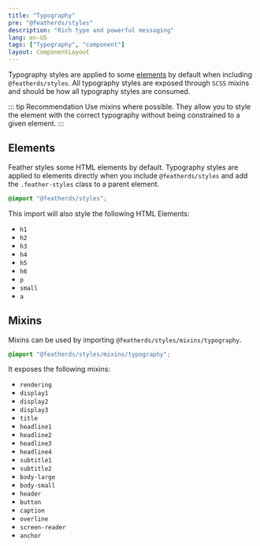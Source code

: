 ```yaml
---
title: "Typography"
pre: "@featherds/styles"
description: "Rich type and powerful messaging"
lang: en-US
tags: ["Typography", "component"]
layout: ComponentLayout
---
```


Typography styles are applied to some [elements](#elements) by default when including `@featherds/styles`. All typography styles are exposed through `SCSS` mixins and should be how all typography styles are consumed.

::: tip Recommendation
Use mixins where possible. They allow you to style the element with the correct typography without being constrained to a given element.
:::

## Elements

Feather styles some HTML elements by default. Typography styles are applied to elements directly when you include `@featherds/styles` and add the `.feather-styles` class to a parent element.

```scss
@import "@featherds/styles";
```

This import will also style the following HTML Elements:

- `h1`
- `h2`
- `h3`
- `h4`
- `h5`
- `h6`
- `p`
- `small`
- `a`

<style lang="scss">

  @import "@featherds/styles/mixins/typography";
  .feather-styles .demo-headings{
    h1,h2,h3,h4,h5,h6,p,a{
      margin:0;
      padding:0;
    }
    h1 {
  @include headline1();
}

h2 {
  @include headline2();
}

h3 {
  @include headline3();
}

h4 {
  @include headline4();
}

h5 {
  @include subtitle1();
}

h6 {
  @include subtitle2();
}

p {
  @include body-small();
}
  }

</style>

<Styles-TypographyHeaderElements />

## Mixins

Mixins can be used by importing `@featherds/styles/mixins/typography`.

```scss
@import "@featherds/styles/mixins/typography";
```

It exposes the following mixins:

- `rendering`
- `display1`
- `display2`
- `display3`
- `title`
- `headline1`
- `headline2`
- `headline3`
- `headline4`
- `subtitle1`
- `subtitle2`
- `body-large`
- `body-small`
- `header`
- `button`
- `caption`
- `overline`
- `screen-reader`
- `anchor`

<Styles-TypographyMixins />
